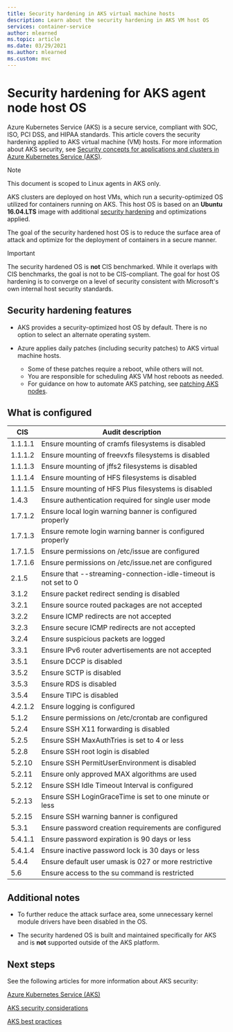 ```yaml
---
title: Security hardening in AKS virtual machine hosts 
description: Learn about the security hardening in AKS VM host OS
services: container-service
author: mlearned
ms.topic: article
ms.date: 03/29/2021
ms.author: mlearned
ms.custom: mvc
---
```


# Security hardening for AKS agent node host OS

Azure Kubernetes Service (AKS) is a secure service, compliant with SOC, ISO, PCI DSS, and HIPAA standards. This article covers the security hardening applied to AKS virtual machine (VM) hosts. For more information about AKS security, see [Security concepts for applications and clusters in Azure Kubernetes Service (AKS)](./concepts-security.md).

> [!Note]
> This document is scoped to Linux agents in AKS only.

AKS clusters are deployed on host VMs, which run a security-optimized OS utilized for containers running on AKS. This host OS is based on an **Ubuntu 16.04.LTS** image with additional [security hardening](#security-hardening-features) and optimizations applied.

The goal of the security hardened host OS is to reduce the surface area of attack and optimize for the deployment of containers in a secure manner.

> [!Important]
> The security hardened OS is **not** CIS benchmarked. While it overlaps with CIS benchmarks, the goal is not to be CIS-compliant. The goal for host OS hardening is to converge on a level of security consistent with Microsoft's own internal host security standards.

## Security hardening features

* AKS provides a security-optimized host OS by default. There is no option to select an alternate operating system.

* Azure applies daily patches (including security patches) to AKS virtual machine hosts. 
    * Some of these patches require a reboot, while others will not. 
    * You are responsible for scheduling AKS VM host reboots as needed. 
    * For guidance on how to automate AKS patching, see [patching AKS nodes](./node-updates-kured.md).

## What is configured

| CIS  | Audit description|
|---|---|
| 1.1.1.1 |Ensure mounting of cramfs filesystems is disabled|
| 1.1.1.2 |Ensure mounting of freevxfs filesystems is disabled|
| 1.1.1.3 |Ensure mounting of jffs2 filesystems is disabled|
| 1.1.1.4 |Ensure mounting of HFS filesystems is disabled|
| 1.1.1.5 |Ensure mounting of HFS Plus filesystems is disabled|
|1.4.3 |Ensure authentication required for single user mode |
|1.7.1.2 |Ensure local login warning banner is configured properly |
|1.7.1.3 |Ensure remote login warning banner is configured properly |
|1.7.1.5 |Ensure permissions on /etc/issue are configured |
|1.7.1.6 |Ensure permissions on /etc/issue.net are configured |
|2.1.5 |Ensure that --streaming-connection-idle-timeout is not set to 0 |
|3.1.2 |Ensure packet redirect sending is disabled |
|3.2.1 |Ensure source routed packages are not accepted |
|3.2.2 |Ensure ICMP redirects are not accepted |
|3.2.3 |Ensure secure ICMP redirects are not accepted |
|3.2.4 |Ensure suspicious packets are logged |
|3.3.1 |Ensure IPv6 router advertisements are not accepted |
|3.5.1 |Ensure DCCP is disabled |
|3.5.2 |Ensure SCTP is disabled |
|3.5.3 |Ensure RDS is disabled |
|3.5.4 |Ensure TIPC is disabled |
|4.2.1.2 |Ensure logging is configured |
|5.1.2 |Ensure permissions on /etc/crontab are configured |
|5.2.4 |Ensure SSH X11 forwarding is disabled |
|5.2.5 |Ensure SSH MaxAuthTries is set to 4 or less |
|5.2.8 |Ensure SSH root login is disabled |
|5.2.10 |Ensure SSH PermitUserEnvironment is disabled |
|5.2.11 |Ensure only approved MAX algorithms are used |
|5.2.12 |Ensure SSH Idle Timeout Interval is configured |
|5.2.13 |Ensure SSH LoginGraceTime is set to one minute or less |
|5.2.15 |Ensure SSH warning banner is configured |
|5.3.1 |Ensure password creation requirements are configured |
|5.4.1.1 |Ensure password expiration is 90 days or less |
|5.4.1.4 |Ensure inactive password lock is 30 days or less |
|5.4.4 |Ensure default user umask is 027 or more restrictive |
|5.6 |Ensure access to the su command is restricted|

## Additional notes
 
* To further reduce the attack surface area, some unnecessary kernel module drivers have been disabled in the OS.

* The security hardened OS is built and maintained specifically for AKS and is **not** supported outside of the AKS platform.

## Next steps  

See the following articles for more information about AKS security: 

[Azure Kubernetes Service (AKS)](./intro-kubernetes.md)

[AKS security considerations ](./concepts-security.md)

[AKS best practices ](./best-practices.md)
